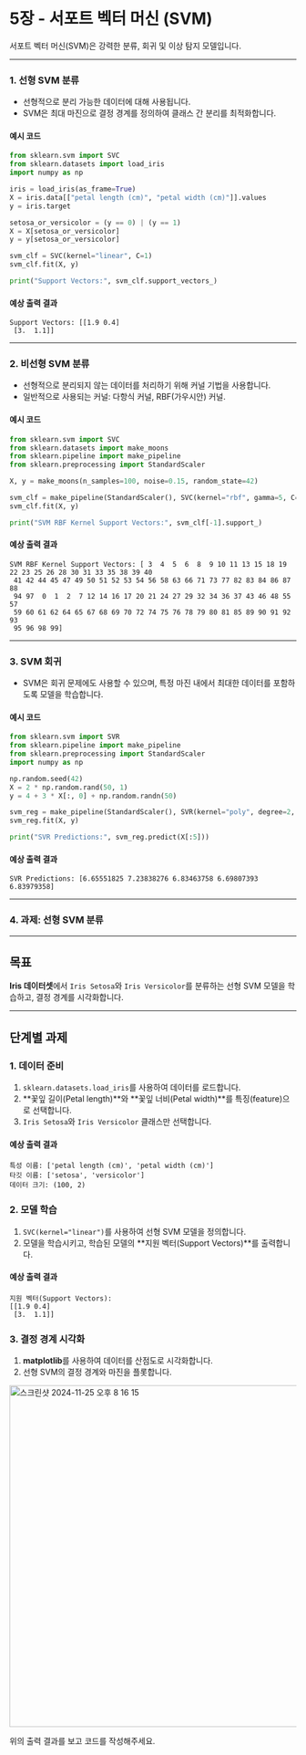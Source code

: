 # 5장 - 서포트 벡터 머신 (SVM)

서포트 벡터 머신(SVM)은 강력한 분류, 회귀 및 이상 탐지 모델입니다. 

---


### 1. 선형 SVM 분류
- 선형적으로 분리 가능한 데이터에 대해 사용됩니다.
- SVM은 최대 마진으로 결정 경계를 정의하여 클래스 간 분리를 최적화합니다.

#### 예시 코드
```python
from sklearn.svm import SVC
from sklearn.datasets import load_iris
import numpy as np

iris = load_iris(as_frame=True)
X = iris.data[["petal length (cm)", "petal width (cm)"]].values
y = iris.target

setosa_or_versicolor = (y == 0) | (y == 1)
X = X[setosa_or_versicolor]
y = y[setosa_or_versicolor]

svm_clf = SVC(kernel="linear", C=1)
svm_clf.fit(X, y)

print("Support Vectors:", svm_clf.support_vectors_)
```

#### 예상 출력 결과
```
Support Vectors: [[1.9 0.4]
 [3.  1.1]]
```
---

### 2. 비선형 SVM 분류
- 선형적으로 분리되지 않는 데이터를 처리하기 위해 커널 기법을 사용합니다.
- 일반적으로 사용되는 커널: 다항식 커널, RBF(가우시안) 커널.

#### 예시 코드
```python
from sklearn.svm import SVC
from sklearn.datasets import make_moons
from sklearn.pipeline import make_pipeline
from sklearn.preprocessing import StandardScaler

X, y = make_moons(n_samples=100, noise=0.15, random_state=42)

svm_clf = make_pipeline(StandardScaler(), SVC(kernel="rbf", gamma=5, C=0.001))
svm_clf.fit(X, y)

print("SVM RBF Kernel Support Vectors:", svm_clf[-1].support_)
```

#### 예상 출력 결과
```
SVM RBF Kernel Support Vectors: [ 3  4  5  6  8  9 10 11 13 15 18 19 22 23 25 26 28 30 31 33 35 38 39 40
 41 42 44 45 47 49 50 51 52 53 54 56 58 63 66 71 73 77 82 83 84 86 87 88
 94 97  0  1  2  7 12 14 16 17 20 21 24 27 29 32 34 36 37 43 46 48 55 57
 59 60 61 62 64 65 67 68 69 70 72 74 75 76 78 79 80 81 85 89 90 91 92 93
 95 96 98 99]
```

---

### 3. SVM 회귀
- SVM은 회귀 문제에도 사용할 수 있으며, 특정 마진 내에서 최대한 데이터를 포함하도록 모델을 학습합니다.

#### 예시 코드
```python
from sklearn.svm import SVR
from sklearn.pipeline import make_pipeline
from sklearn.preprocessing import StandardScaler
import numpy as np

np.random.seed(42)
X = 2 * np.random.rand(50, 1)
y = 4 + 3 * X[:, 0] + np.random.randn(50)

svm_reg = make_pipeline(StandardScaler(), SVR(kernel="poly", degree=2, C=10, epsilon=0.1))
svm_reg.fit(X, y)

print("SVR Predictions:", svm_reg.predict(X[:5]))
```
#### 예상 출력 결과
```
SVR Predictions: [6.65551825 7.23838276 6.83463758 6.69807393 6.83979358]
```
---

### 4. 과제: 선형 SVM 분류

---

## 목표
**Iris 데이터셋**에서 `Iris Setosa`와 `Iris Versicolor`를 분류하는 선형 SVM 모델을 학습하고, 결정 경계를 시각화합니다.

---

## 단계별 과제

### 1. 데이터 준비
1. `sklearn.datasets.load_iris`를 사용하여 데이터를 로드합니다.
2. **꽃잎 길이(Petal length)**와 **꽃잎 너비(Petal width)**를 특징(feature)으로 선택합니다.
3. `Iris Setosa`와 `Iris Versicolor` 클래스만 선택합니다.

#### 예상 출력 결과
```
특성 이름: ['petal length (cm)', 'petal width (cm)']
타깃 이름: ['setosa', 'versicolor']
데이터 크기: (100, 2)
```

### 2. 모델 학습
1. `SVC(kernel="linear")`를 사용하여 선형 SVM 모델을 정의합니다.
2. 모델을 학습시키고, 학습된 모델의 **지원 벡터(Support Vectors)**를 출력합니다.

#### 예상 출력 결과
```
지원 벡터(Support Vectors):
[[1.9 0.4]
 [3.  1.1]]
```

### 3. 결정 경계 시각화
1. **matplotlib**를 사용하여 데이터를 산점도로 시각화합니다.
2. 선형 SVM의 결정 경계와 마진을 플롯합니다.

<img width="599" alt="스크린샷 2024-11-25 오후 8 16 15" src="https://github.com/user-attachments/assets/e7d30471-b062-4f10-be50-e4a0a474549d">

위의 출력 결과를 보고 코드를 작성해주세요.
